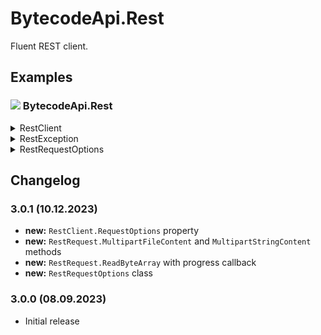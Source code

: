 # BytecodeApi.Rest

Fluent REST client.

## Examples

### ![](http://bytecode77.com/public/vs/namespace.png) BytecodeApi.Rest

<details>
<summary>RestClient</summary>

The `RestClient` is an abstract class that provides fluent methods to query REST services.

```
public class MyService : RestClient
{
	public MyService(string baseUrl) : base(baseUrl)
	{
	}

	public async Task<User[]> GetUsers(string searchText)
	{
		return await Get($"{BaseUrl}/users")
			.QueryParameter("search", searchText)
			.ReadJson<User[]>();
	}
	public async Task UpdateUser(User user, bool activate)
	{
		await Post($"{BaseUrl}/users/update")
			.QueryParameter("activate", activate)
			.JsonContent(user)
			.ReadString();
	}
}
```

- The fluent call starts with `Get`, `Post`, `Put`, `Patch`, etc...
- The following calls apply optional parameters to the HTTP request:
  - `QueryParameter`
  - `StringContent`
  - `JsonContent`
  - `FormUrlEncodedContent`
  - `MultipartFileContent` and `MultipartStringContent`
- Finally, execute the REST request by calling either of the following:
  - `ReadString`
  - `ReadByteArray`
  - `ReadJson`

</details>

<details>
<summary>RestException</summary>

If a `RestClient` encounters an error, a `RestException` is thrown:

```
try
{
	MyService myService = new("http://api.exmample.com");
	User[] users = await myService.GetUsers();
}
catch (RestException ex)
{
	Console.WriteLine(ex.StatusCode);
	Console.WriteLine(ex.Content); // The HTML body
}
```

</details>

<details>
<summary>RestRequestOptions</summary>

Modify the properties in `RestClient.RequestOptions` to configure formats, etc. of REST request:

```
public class MyService : RestClient
{
	public MyService(string baseUrl) : base(baseUrl)
	{
		RequestOptions.QueryParameterDateTimeFormat = "dd.MM.yyyy HH:mm:ss";
		RequestOptions.QueryParameterDateOnlyFormat = "dd.MM.yyyy";
		RequestOptions.QueryParameterTimeOnlyFormat = "HH:mm:ss";
	}
}
```

The configured formats are used in `RestRequest.QueryParameter`.
</details>

## Changelog

### 3.0.1 (10.12.2023)

* **new:** `RestClient.RequestOptions` property
* **new:** `RestRequest.MultipartFileContent` and `MultipartStringContent` methods
* **new:** `RestRequest.ReadByteArray` with progress callback
* **new:** `RestRequestOptions` class

### 3.0.0 (08.09.2023)

* Initial release